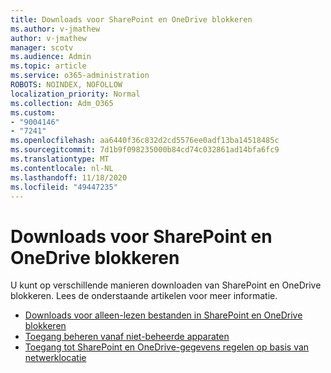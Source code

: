 ```yaml
---
title: Downloads voor SharePoint en OneDrive blokkeren
ms.author: v-jmathew
author: v-jmathew
manager: scotv
ms.audience: Admin
ms.topic: article
ms.service: o365-administration
ROBOTS: NOINDEX, NOFOLLOW
localization_priority: Normal
ms.collection: Adm_O365
ms.custom:
- "9004146"
- "7241"
ms.openlocfilehash: aa6440f36c832d2cd5576ee0adf13ba14518485c
ms.sourcegitcommit: 7d1b9f098235000b84cd74c032861ad14bfa6fc9
ms.translationtype: MT
ms.contentlocale: nl-NL
ms.lasthandoff: 11/18/2020
ms.locfileid: "49447235"
---
```

# <a name="block-downloads-for-sharepoint-and-onedrive"></a>Downloads voor SharePoint en OneDrive blokkeren

U kunt op verschillende manieren downloaden van SharePoint en OneDrive blokkeren. Lees de onderstaande artikelen voor meer informatie.

- [Downloads voor alleen-lezen bestanden in SharePoint en OneDrive blokkeren](https://support.microsoft.com/office/block-downloads-for-view-only-files-in-sharepoint-and-onedrive-6051184b-62ac-4149-b874-13dcd40ef91e)
- [Toegang beheren vanaf niet-beheerde apparaten](https://docs.microsoft.com/sharepoint/control-access-from-unmanaged-devices)
- [Toegang tot SharePoint en OneDrive-gegevens regelen op basis van netwerklocatie](https://docs.microsoft.com/sharepoint/control-access-based-on-network-location)

